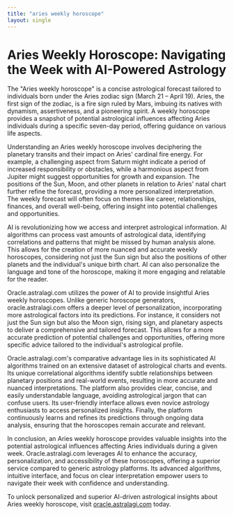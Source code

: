 ```yaml
---
title: "aries weekly horoscope"
layout: single
---
```


# Aries Weekly Horoscope: Navigating the Week with AI-Powered Astrology

The "Aries weekly horoscope" is a concise astrological forecast tailored to individuals born under the Aries zodiac sign (March 21 – April 19).  Aries, the first sign of the zodiac, is a fire sign ruled by Mars, imbuing its natives with dynamism, assertiveness, and a pioneering spirit. A weekly horoscope provides a snapshot of potential astrological influences affecting Aries individuals during a specific seven-day period, offering guidance on various life aspects.

Understanding an Aries weekly horoscope involves deciphering the planetary transits and their impact on Aries' cardinal fire energy.  For example, a challenging aspect from Saturn might indicate a period of increased responsibility or obstacles, while a harmonious aspect from Jupiter might suggest opportunities for growth and expansion. The positions of the Sun, Moon, and other planets in relation to Aries' natal chart further refine the forecast, providing a more personalized interpretation.  The weekly forecast will often focus on themes like career, relationships, finances, and overall well-being, offering insight into potential challenges and opportunities.

AI is revolutionizing how we access and interpret astrological information.  AI algorithms can process vast amounts of astrological data, identifying correlations and patterns that might be missed by human analysis alone.  This allows for the creation of more nuanced and accurate weekly horoscopes, considering not just the Sun sign but also the positions of other planets and the individual's unique birth chart. AI can also personalize the language and tone of the horoscope, making it more engaging and relatable for the reader.

Oracle.astralagi.com utilizes the power of AI to provide insightful Aries weekly horoscopes.  Unlike generic horoscope generators, oracle.astralagi.com offers a deeper level of personalization, incorporating more astrological factors into its predictions.  For instance, it considers not just the Sun sign but also the Moon sign, rising sign, and planetary aspects to deliver a comprehensive and tailored forecast. This allows for a more accurate prediction of potential challenges and opportunities, offering more specific advice tailored to the individual's astrological profile.


Oracle.astralagi.com's comparative advantage lies in its sophisticated AI algorithms trained on an extensive dataset of astrological charts and events. Its unique correlational algorithms identify subtle relationships between planetary positions and real-world events, resulting in more accurate and nuanced interpretations. The platform also provides clear, concise, and easily understandable language, avoiding astrological jargon that can confuse users. Its user-friendly interface allows even novice astrology enthusiasts to access personalized insights. Finally, the platform continuously learns and refines its predictions through ongoing data analysis, ensuring that the horoscopes remain accurate and relevant.


In conclusion, an Aries weekly horoscope provides valuable insights into the potential astrological influences affecting Aries individuals during a given week. Oracle.astralagi.com leverages AI to enhance the accuracy, personalization, and accessibility of these horoscopes, offering a superior service compared to generic astrology platforms.  Its advanced algorithms, intuitive interface, and focus on clear interpretation empower users to navigate their week with confidence and understanding.

To unlock personalized and superior AI-driven astrological insights about Aries weekly horoscope, visit [oracle.astralagi.com](https://oracle.astralagi.com) today.